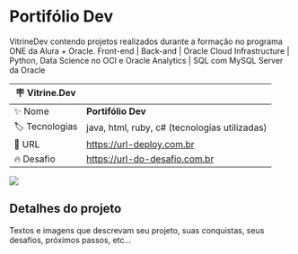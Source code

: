 # Portifólio Dev

VitrineDev contendo projetos realizados durante a formação no programa ONE da Alura + Oracle.
Front-end | Back-and | Oracle Cloud Infrastructure | Python, Data Science no OCI e Oracle Analytics | SQL com MySQL Server da Oracle

| :placard: Vitrine.Dev |     |
| -------------  | --- |
| :sparkles: Nome        | **Portifólio Dev**
| :label: Tecnologias | java, html, ruby, c# (tecnologias utilizadas)
| :rocket: URL         | https://url-deploy.com.br
| :fire: Desafio     | https://url-do-desafio.com.br

<!-- Inserir imagem com a #vitrinedev ao final do link -->
![](https://via.placeholder.com/1200x500.png?text=imagem+lindona+do+meu+projeto#vitrinedev)

## Detalhes do projeto

Textos e imagens que descrevam seu projeto, suas conquistas, seus desafios, próximos passos, etc...
